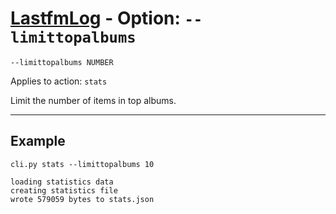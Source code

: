 # [LastfmLog](../README.md) - Option: `--limittopalbums`

`--limittopalbums NUMBER`

Applies to action: `stats`

Limit the number of items in top albums.


---


## Example

```text
cli.py stats --limittopalbums 10
```

```text
loading statistics data
creating statistics file
wrote 579059 bytes to stats.json
```
